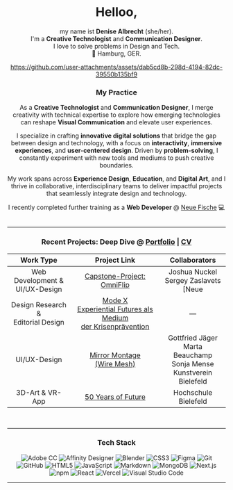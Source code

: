 <div align="center">
  
# Helloo,

my name ist **Denise Albrecht** (she/her). <br>
I'm a **Creative Technologist** and **Communication Designer**. <br>
I love to solve problems in Design and Tech. <br>
:round_pushpin: Hamburg, GER. <br>

https://github.com/user-attachments/assets/dab5cd8b-298d-4194-82dc-39550b135bf9 

### My Practice

As a **Creative Technologist** and **Communication Designer**, I merge creativity with technical expertise 
to explore how emerging technologies can reshape **Visual Communication** and elevate user experiences.

I specialize in crafting **innovative digital solutions** that bridge the gap between design and technology, 
with a focus on **interactivity**, **immersive experiences**, and **user-centered design**. Driven by **problem-solving**, 
I constantly experiment with new tools and mediums to push creative boundaries.

My work spans across **Experience Design**, **Education**, and **Digital Art**, and I thrive in collaborative, 
interdisciplinary teams to deliver impactful projects that seamlessly integrate design and technology. 

I recently completed further training as a **Web Developer** @ [Neue Fische](https://www.neuefische.de/bootcamp/web-development) 💻 <br><br>

---

### Recent Projects: **Deep Dive** @ [Portfolio](https://www.denise-albrecht.de) | [CV](https://www.denise-albrecht.de/about) 

| Work Type                               | Project Link                                                                                                   | Collaborators                                          |
| :-------------------------------------: | :------------------------------------------------------------------------------------------------------------: | :---------------------------------------------: |
| Web Development & <br> UI/UX-Design          | [Capstone-Project: <br> OmniFlip](https://github.com/denoerss/capstone-project_omni-flip)                                                | Joshua Nuckel <br> Sergey Zaslavets <br> [Neue              |
| Design Research & <br> Editorial Design | [Mode X<br> Experiential Futures als Medium <br> der Krisenprävention](https://www.denise-albrecht.de/mode-x) | ––                                              |
| UI/UX-Design                            | [Mirror Montage <br> (Wire Mesh)](https://www.denise-albrecht.de/mirror-montage-wire-mesh)                     | Gottfried Jäger <br> Marta Beauchamp <br> Sonja Mense <br> Kunstverein Bielefeld  |
| 3D-Art & VR-App                         | [50 Years of Future](https://www.denise-albrecht.de/50-years-of-future)                                      |  Hochschule Bielefeld                         |

<br>

---

### Tech Stack
![Adobe CC](https://img.shields.io/badge/adobe-%23FF0000.svg?style=for-the-badge&logo=adobe&logoColor=white)
![Affinity Designer](https://img.shields.io/badge/affinity%20desginer-%231B72BE.svg?style=for-the-badge&logo=affinity-designer&logoColor=white)
![Blender](https://img.shields.io/badge/blender-%23F5792A.svg?style=for-the-badge&logo=blender&logoColor=white)
![CSS3](https://img.shields.io/badge/css3-%231572B6.svg?style=for-the-badge&logo=css3&logoColor=white)
![Figma](https://img.shields.io/badge/figma-%23F24E1E.svg?style=for-the-badge&logo=figma&logoColor=white)
![Git](https://img.shields.io/badge/Git-F05032.svg?style=for-the-badge&logo=Git&logoColor=white)
![GitHub](https://img.shields.io/badge/GitHub-181717.svg?style=for-the-badge&logo=GitHub&logoColor=white) 
![HTML5](https://img.shields.io/badge/html5-%23E34F26.svg?style=for-the-badge&logo=html5&logoColor=white)
![JavaScript](https://img.shields.io/badge/javascript-%23323330.svg?style=for-the-badge&logo=javascript&logoColor=%23F7DF1E)
![Markdown](https://img.shields.io/badge/Markdown-000000.svg?style=for-the-badge&logo=Markdown&logoColor=white)
![MongoDB](https://img.shields.io/badge/MongoDB-47A248.svg?style=for-the-badge&logo=MongoDB&logoColor=white)
![Next.js](https://img.shields.io/badge/Next.js-000000.svg?style=for-the-badge&logo=nextdotjs&logoColor=white)
![npm](https://img.shields.io/badge/npm-CB3837.svg?style=for-the-badge&logo=npm&logoColor=white) 
![React](https://img.shields.io/badge/React-61DAFB.svg?style=for-the-badge&logo=React&logoColor=black)
![Vercel](https://img.shields.io/badge/Vercel-000000.svg?style=for-the-badge&logo=Vercel&logoColor=white)
![Visual Studio Code]( 	https://img.shields.io/badge/Visual_Studio_Code-0078D4?style=for-the-badge&logo=visual%20studio%20code&logoColor=white)
<br>

---

</div>
